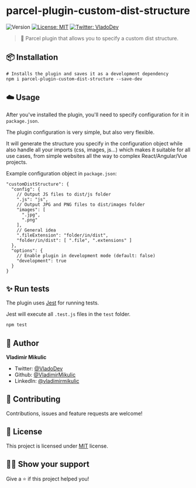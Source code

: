 # parcel-plugin-custom-dist-structure

![Version](https://img.shields.io/badge/dynamic/json?color=blue&label=version&query=version&url=https%3A%2F%2Fraw.githubusercontent.com%2FVladimirMikulic%2Fparcel-plugin-custom-dist-structure%2Fmaster%2Fpackage.json)
[![License: MIT](https://img.shields.io/badge/License-MIT-yellow.svg)](#)
[![Twitter: VladoDev](https://img.shields.io/twitter/follow/VladoDev.svg?style=social)](https://twitter.com/VladoDev)

> 🚀 Parcel plugin that allows you to specify a custom dist structure.

## :package: Installation

```shell
# Installs the plugin and saves it as a development dependency
npm i parcel-plugin-custom-dist-structure --save-dev
```

## :cloud: Usage

After you've installed the plugin, you'll need to specify configuration for it in `package.json`.

The plugin configuration is very simple, but also very flexible.

It will generate the structure you specify in the configuration object while also handle all your imports (css, images, js...) which makes it suitable for all use cases, from simple websites all the way to complex React/Angular/Vue projects.

Example configuration object in `package.json`:

```jsonc
"customDistStructure": {
  "config": {
    // Output JS files to dist/js folder
    ".js": "js",
    // Output JPG and PNG files to dist/images folder
    "images": [
      ".jpg",
      ".png"
    ],
    // General idea
    ".fileExtension": "folder/in/dist",
    "folder/in/dist": [ ".file", ".extensions" ]
  },
  "options": {
    // Enable plugin in development mode (default: false)
    "development": true
  }
}
```

## :sparkles: Run tests

The plugin uses [Jest](https://jestjs.io/) for running tests.

Jest will execute all `.test.js` files in the `test` folder.

```sh
npm test
```

## :man: Author

**Vladimir Mikulic**

- Twitter: [@VladoDev](https://twitter.com/VladoDev)
- Github: [@VladimirMikulic](https://github.com/VladimirMikulic)
- LinkedIn: [@vladimirmikulic](https://www.linkedin.com/in/vladimir-mikulic/)

## :handshake: Contributing

Contributions, issues and feature requests are welcome!

## :pencil: License

This project is licensed under [MIT](https://opensource.org/licenses/MIT) license.

## :man_astronaut: Show your support

Give a ⭐️ if this project helped you!
